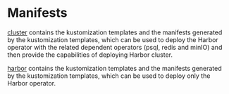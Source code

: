 # Manifests

[cluster](./cluster) contains the kustomization templates and the manifests generated by the kustomization templates, 
which can be used to deploy the Harbor operator with the related dependent operators (psql, redis and minIO) and
then provide the capabilities of deploying Harbor cluster.

[harbor](./harbor) contains the kustomization templates and the manifests generated by the kustomization templates, 
                  which can be used to deploy only the Harbor operator.
